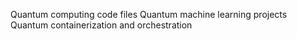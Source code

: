 Quantum computing code files
Quantum machine learning projects 
Quantum containerization and orchestration
